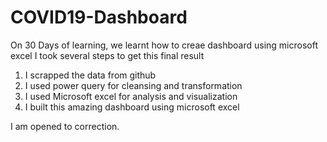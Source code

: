 # COVID19-Dashboard
On 30 Days of learning, we learnt how to creae dashboard using microsoft excel
I took several steps to get this final result
1. I scrapped the data from github
2. I used power query for cleansing and transformation
3. I used Microsoft excel for analysis and visualization
5. I built this amazing dashboard using microsoft excel

I am opened to correction.
